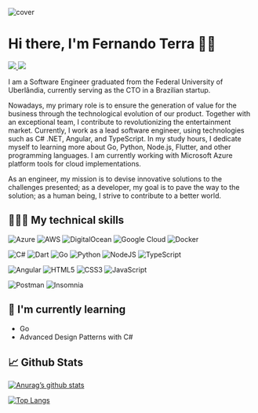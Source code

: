 ![cover](https://github.com/fernando-terra/fernando-terra/assets/41837228/3509eb85-2a05-4197-8f0d-ea6ee24b81cf)
  
# Hi there, I'm Fernando Terra 👋🏻

<a href="https://linkedin.com/in/fernando-terra/" target="_blank" rel="noreferrer">
  <img src="https://img.shields.io/badge/linkedin-%230077B5.svg?style=for-the-badge&logo=linkedin&logoColor=white" />
</a>
<a href="mailto:fernandoterradev@gmail.com">
  <img src="https://img.shields.io/badge/Gmail-D14836?style=for-the-badge&logo=gmail&logoColor=white" />
</a>

<br>

I am a Software Engineer graduated from the Federal University of Uberlândia, currently serving as the CTO in a Brazilian startup.

Nowadays, my primary role is to ensure the generation of value for the business through the technological evolution of our product. Together with an exceptional team, I contribute to revolutionizing the entertainment market. Currently, I work as a lead software engineer, using technologies such as C# .NET, Angular, and TypeScript. In my study hours, I dedicate myself to learning more about Go, Python, Node.js, Flutter, and other programming languages. I am currently working with Microsoft Azure platform tools for cloud implementations.

As an engineer, my mission is to devise innovative solutions to the challenges presented; as a developer, my goal is to pave the way to the solution; as a human being, I strive to contribute to a better world.

## 👨🏻‍💻 My technical skills

![Azure](https://img.shields.io/badge/azure-%230072C6.svg?style=for-the-badge&logo=microsoftazure&logoColor=white)
![AWS](https://img.shields.io/badge/AWS-%23FF9900.svg?style=for-the-badge&logo=amazon-aws&logoColor=white)
![DigitalOcean](https://img.shields.io/badge/DigitalOcean-%230167ff.svg?style=for-the-badge&logo=digitalOcean&logoColor=white)
![Google Cloud](https://img.shields.io/badge/GoogleCloud-%234285F4.svg?style=for-the-badge&logo=google-cloud&logoColor=white)
![Docker](https://img.shields.io/badge/docker-%230db7ed.svg?style=for-the-badge&logo=docker&logoColor=white)

![C#](https://img.shields.io/badge/c%23-%23239120.svg?style=for-the-badge&logo=csharp&logoColor=white)
![Dart](https://img.shields.io/badge/dart-%230175C2.svg?style=for-the-badge&logo=dart&logoColor=white)
![Go](https://img.shields.io/badge/go-%2300ADD8.svg?style=for-the-badge&logo=go&logoColor=white)
![Python](https://img.shields.io/badge/python-3670A0?style=for-the-badge&logo=python&logoColor=ffdd54)
![NodeJS](https://img.shields.io/badge/node.js-6DA55F?style=for-the-badge&logo=node.js&logoColor=white)
![TypeScript](https://img.shields.io/badge/typescript-%23007ACC.svg?style=for-the-badge&logo=typescript&logoColor=white)

![Angular](https://img.shields.io/badge/angular-%23DD0031.svg?style=for-the-badge&logo=angular&logoColor=white)
![HTML5](https://img.shields.io/badge/html5-%23E34F26.svg?style=for-the-badge&logo=html5&logoColor=white)
![CSS3](https://img.shields.io/badge/css3-%231572B6.svg?style=for-the-badge&logo=css3&logoColor=white)
![JavaScript](https://img.shields.io/badge/javascript-%23323330.svg?style=for-the-badge&logo=javascript&logoColor=%23F7DF1E)

![Postman](https://img.shields.io/badge/Postman-FF6C37?style=for-the-badge&logo=postman&logoColor=white)
![Insomnia](https://img.shields.io/badge/Insomnia-black?style=for-the-badge&logo=insomnia&logoColor=5849BE)

## 🌱 I'm currently learning

- Go
- Advanced Design Patterns with C#

## 📈 Github Stats

[![Anurag’s github stats](https://github-readme-stats.vercel.app/api?username=fernando-terra)](https://github.com/fernando-terra)

[![Top Langs](https://github-readme-stats.vercel.app/api/top-langs/?username=fernando-terra)](https://github.com/fernando-terra)
